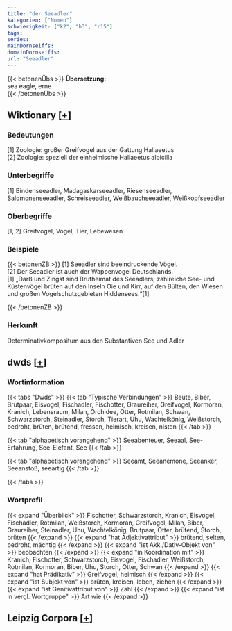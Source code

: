 ```yaml
---
title: "der Seeadler"
kategorien: ["Nomen"]
schwierigkeit: ["k2", "h3", "r15"]
tags:
series:
mainDornseiffs:
domainDornseiffs:
url: "Seeadler"
---
```


{{< betonenÜbs >}}
**Übersetzung:**  
sea eagle, erne  
{{< /betonenÜbs >}}

## Wiktionary [[+](https://de.wiktionary.org/wiki/Seeadler)]

### Bedeutungen
[1] Zoologie: großer Greifvogel aus der Gattung Haliaeetus  
[2] Zoologie: speziell der einheimische  Haliaeetus albicilla  

### Unterbegriffe
[1] Bindenseeadler, Madagaskarseeadler, Riesenseeadler, Salomonenseeadler, Schreiseeadler, Weißbauchseeadler, Weißkopfseeadler  

### Oberbegriffe
[1, 2] Greifvogel, Vogel, Tier, Lebewesen  

### Beispiele
{{< betonenZB >}}
[1] Seeadler sind beeindruckende Vögel.  
[2] Der Seeadler ist auch der Wappenvogel Deutschlands.  
[1] „Darß und Zingst sind Brutheimat des Seeadlers; zahlreiche See- und Küstenvögel brüten auf den Inseln Oie und Kirr, auf den Bülten, den Wiesen und großen Vogelschutzgebieten Hiddensees.“[1]  

{{< /betonenZB >}}
### Herkunft
Determinativkompositum aus den Substantiven See und Adler  



## dwds [[+](https://www.dwds.de/wb/Seeadler)]

### Wortinformation
{{< tabs "Dwds" >}}
{{< tab "Typische Verbindungen" >}}
Beute, Biber, Brutpaar, Eisvogel, Fischadler, Fischotter, Graureiher, Greifvogel, Kormoran, Kranich, Lebensraum, Milan, Orchidee, Otter, Rotmilan, Schwan, Schwarzstorch, Steinadler, Storch, Tierart, Uhu, Wachtelkönig, Weißstorch, bedroht, brüten, brütend, fressen, heimisch, kreisen, nisten
{{< /tab >}}

{{< tab "alphabetisch vorangehend" >}}
Seeabenteuer, Seeaal, See-Erfahrung, See-Elefant, See
{{< /tab >}}

{{< tab "alphabetisch vorangehend" >}}
Seeamt, Seeanemone, Seeanker, Seeanstoß, seeartig
{{< /tab >}}

{{< /tabs >}}

### Wortprofil
{{< expand "Überblick" >}} Fischotter, Schwarzstorch, Kranich, Eisvogel, Fischadler, Rotmilan, Weißstorch, Kormoran, Greifvogel, Milan, Biber, Graureiher, Steinadler, Uhu, Wachtelkönig, Brutpaar, Otter, brütend, Storch, brüten {{< /expand >}}
{{< expand "hat Adjektivattribut" >}} brütend, selten, bedroht, mächtig {{< /expand >}}
{{< expand "ist Akk./Dativ-Objekt von" >}} beobachten {{< /expand >}}
{{< expand "in Koordination mit" >}} Kranich, Fischotter, Schwarzstorch, Eisvogel, Fischadler, Weißstorch, Rotmilan, Kormoran, Biber, Uhu, Storch, Otter, Schwan {{< /expand >}}
{{< expand "hat Prädikativ" >}} Greifvogel, heimisch {{< /expand >}}
{{< expand "ist Subjekt von" >}} brüten, kreisen, leben, ziehen {{< /expand >}}
{{< expand "ist Genitivattribut von" >}} Zahl {{< /expand >}}
{{< expand "ist in vergl. Wortgruppe" >}} Art wie {{< /expand >}}

## Leipzig Corpora [[+](https://corpora.uni-leipzig.de/en/res?word=Seeadler&corpusId=deu_newscrawl-public_2018)]

